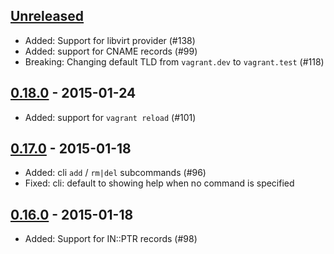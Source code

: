 ## [Unreleased][unreleased]
- Added: Support for libvirt provider (#138)
- Added: support for CNAME records (#99)
- Breaking: Changing default TLD from `vagrant.dev` to `vagrant.test` (#118)

## [0.18.0] - 2015-01-24
- Added: support for `vagrant reload` (#101)

## [0.17.0] - 2015-01-18
- Added: cli `add` / `rm|del` subcommands (#96)
- Fixed: cli: default to showing help when no command is specified

## [0.16.0] - 2015-01-18
- Added: Support for IN::PTR records (#98)

[unreleased]: https://github.com/phinze/landrush/compare/v0.18.0...HEAD
[0.18.0]: https://github.com/phinze/landrush/compare/v0.17.0...v0.18.0
[0.17.0]: https://github.com/phinze/landrush/compare/v0.16.0...v0.17.0
[0.16.0]: https://github.com/phinze/landrush/compare/v0.15.4...v0.16.0
